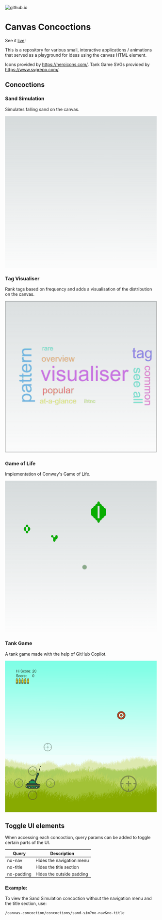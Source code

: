 ![github.io](https://github.com/ihtnc/canvas-concoctions/actions/workflows/nextjs.yml/badge.svg)

# Canvas Concoctions

See it [live](https://ihtnc.github.io/canvas-concoctions/)!

This is a repository for various small, interactive applications / animations that served as a playground for ideas using the canvas HTML element.

Icons provided by https://heroicons.com/.
Tank Game SVGs provided by https://www.svgrepo.com/.

## Concoctions
### Sand Simulation

Simulates falling sand on the canvas.

<img alt="Sand Simulation Preview" src="/public/previews/sand-sim.gif?raw=true" width="500px" />

### Tag Visualiser

Rank tags based on frequency and adds a visualisation of the distribution on the canvas.

<img alt="Tag Visualiser Preview" src="/public/previews/tag-visualiser.gif?raw=true" width="500px" />

### Game of Life

Implementation of Conway's Game of Life.

<img alt="Game of Life Preview" src="/public/previews/game-of-life.gif?raw=true" width="500px" />

### Tank Game

A tank game made with the help of GitHub Copilot.

<img alt="Tank Game Preview" src="/public/previews/tank-game.gif?raw=true" width="500px" />

## Toggle UI elements
When accessing each concoction, query params can be added to toggle certain parts of the UI.

|Query      |Description               |
|-----------|--------------------------|
|no-nav     |Hides the navigation menu |
|no-title   |Hides the title section   |
|no-padding |Hides the outside padding |

### Example:
To view the Sand Simulation concoction without the navigation menu and the title section, use:

    /canvas-concoction/concoctions/sand-sim?no-nav&no-title


